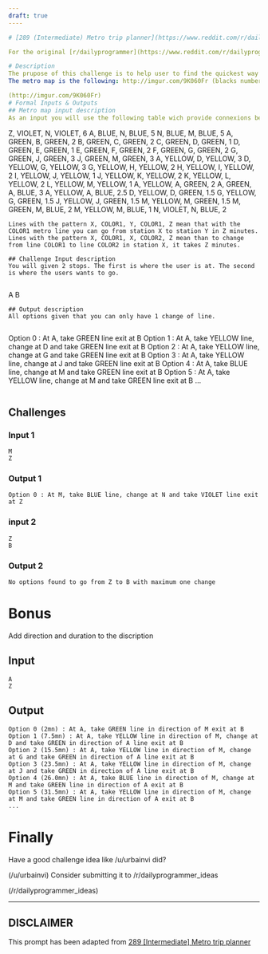 ```yaml
---
draft: true
----

# [289 (Intermediate) Metro trip planner](https://www.reddit.com/r/dailyprogrammer/comments/59mnxa/20161027_challenge_289_intermediate_metro_trip/)

For the original [r/dailyprogrammer](https://www.reddit.com/r/dailyprogrammer/) post and discussion, click the link in the title.

# Description
The prupose of this challenge is to help user to find the quickest way to go from a metro station to another.
The metro map is the following: http://imgur.com/9K060Fr (blacks numbers are the time between stations)

(http://imgur.com/9K060Fr)
# Formal Inputs & Outputs
## Metro map input description
As an input you will use the following table wich provide connexions between stations and the time associated.


```
Z, VIOLET, N, VIOLET, 6
A, BLUE, N, BLUE, 5
N, BLUE, M, BLUE, 5
A, GREEN, B, GREEN, 2
B, GREEN, C, GREEN, 2
C, GREEN, D, GREEN, 1
D, GREEN, E, GREEN, 1
E, GREEN, F, GREEN, 2
F, GREEN, G, GREEN, 2
G, GREEN, J, GREEN, 3
J, GREEN, M, GREEN, 3
A, YELLOW, D, YELLOW, 3
D, YELLOW, G, YELLOW, 3
G, YELLOW, H, YELLOW, 2
H, YELLOW, I, YELLOW, 2
I, YELLOW, J, YELLOW, 1
J, YELLOW, K, YELLOW, 2
K, YELLOW, L, YELLOW, 2
L, YELLOW, M, YELLOW, 1
A, YELLOW, A, GREEN, 2
A, GREEN, A, BLUE, 3
A, YELLOW, A, BLUE, 2.5
D, YELLOW, D, GREEN, 1.5
G, YELLOW, G, GREEN, 1.5
J, YELLOW, J, GREEN, 1.5
M, YELLOW, M, GREEN, 1.5
M, GREEN, M, BLUE, 2
M, YELLOW, M, BLUE, 1
N, VIOLET, N, BLUE, 2
```
Lines with the pattern X, COLOR1, Y, COLOR1, Z mean that with the COLOR1 metro line you can go from station X to station Y in Z minutes.
Lines with the pattern X, COLOR1, X, COLOR2, Z mean than to change from line COLOR1 to line COLOR2 in station X, it takes Z minutes.

## Challenge Input description
You will given 2 stops. The first is where the user is at. The second is where the users wants to go.


```
A
B
```
## Output description
All options given that you can only have 1 change of line.


```
Option 0 : At A, take GREEN line exit at B
Option 1 : At A, take YELLOW line, change at D and take GREEN line exit at B
Option 2  : At A, take YELLOW line, change at G and take GREEN line exit at B
Option 3  : At A, take YELLOW line, change at J and take GREEN line exit at B
Option 4  : At A, take BLUE line, change at M and take GREEN line exit at B
Option 5  : At A, take YELLOW line, change at M and take GREEN line exit at B
...
```

```
## Challenges
### Input 1

```
M
Z
```
### Output 1

```
Option 0 : At M, take BLUE line, change at N and take VIOLET line exit at Z
```
### input 2

```
Z
B
```
### Output 2

```
No options found to go from Z to B with maximum one change
```
# Bonus
Add direction and duration to the discription

## Input

```
A
Z
```
## Output

```
Option 0 (2mn) : At A, take GREEN line in direction of M exit at B
Option 1 (7.5mn) : At A, take YELLOW line in direction of M, change at D and take GREEN in direction of A line exit at B
Option 2 (15.5mn) : At A, take YELLOW line in direction of M, change at G and take GREEN in direction of A line exit at B
Option 3 (23.5mn) : At A, take YELLOW line in direction of M, change at J and take GREEN in direction of A line exit at B
Option 4 (26.0mn) : At A, take BLUE line in direction of M, change at M and take GREEN line in direction of A exit at B
Option 5 (31.5mn) : At A, take YELLOW line in direction of M, change at M and take GREEN line in direction of A exit at B
...
```
# Finally
Have a good challenge idea like /u/urbainvi did?

(/u/urbainvi)
Consider submitting it to /r/dailyprogrammer_ideas

(/r/dailyprogrammer_ideas)

----
## **DISCLAIMER**
This prompt has been adapted from [289 [Intermediate] Metro trip planner](https://www.reddit.com/r/dailyprogrammer/comments/59mnxa/20161027_challenge_289_intermediate_metro_trip/
)
